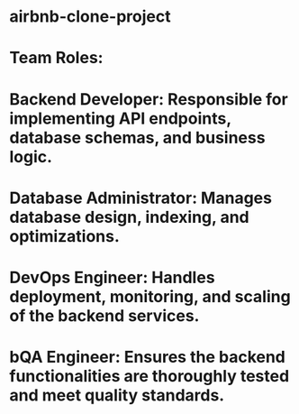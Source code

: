 # airbnb-clone-project

# Team Roles:
# Backend Developer: Responsible for implementing API endpoints, database schemas, and business logic.
# Database Administrator: Manages database design, indexing, and optimizations.
# DevOps Engineer: Handles deployment, monitoring, and scaling of the backend services.
# bQA Engineer: Ensures the backend functionalities are thoroughly tested and meet quality standards.

